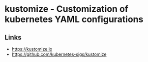 # kustomize - Customization of kubernetes YAML configurations

## Links
- https://kustomize.io
- https://github.com/kubernetes-sigs/kustomize
